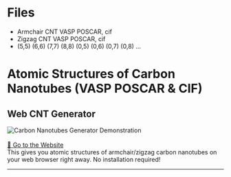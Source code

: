 # Files
- Armchair CNT VASP POSCAR, cif 
- Zigzag CNT VASP POSCAR, cif
- (5,5) (6,6) (7,7) (8,8)
  (0,5) (0,6) (0,7) (0,8) ...

# Atomic Structures of Carbon Nanotubes (VASP POSCAR & CIF)
## Web CNT Generator
![Carbon Nanotubes Generator Demonstration](https://github.com/suecreamm/cnt_generator/raw/main/readmeImg.png)
<br><br><a href="https://suecreamm.github.io/cnt_generator/" target="_blank" rel="noopener noreferrer">🔮 Go to the Website</a><br>
This gives you atomic structures of armchair/zigzag carbon nanotubes on your web browser right away. No installation required!  

***
